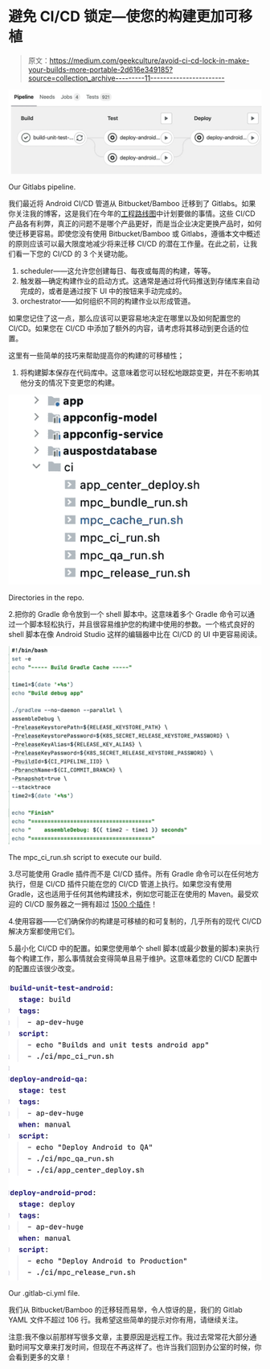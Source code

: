 # 避免 CI/CD 锁定—使您的构建更加可移植

> 原文：<https://medium.com/geekculture/avoid-ci-cd-lock-in-make-your-builds-more-portable-2d616e349185?source=collection_archive---------11----------------------->

![](img/bbca5c5530726e6b86eb27831985db47.png)

Our Gitlabs pipeline.

我们最近将 Android CI/CD 管道从 Bitbucket/Bamboo 迁移到了 Gitlabs。如果你关注我的博客，这是我们在今年的[工程路线图](https://proandroiddev.com/our-engineering-roadmap-1231dc5812)中计划要做的事情。这些 CI/CD 产品各有利弊，真正的问题不是哪个产品更好，而是当企业决定更换产品时，如何使迁移更容易。即使您没有使用 Bitbucket/Bamboo 或 Gitlabs，遵循本文中概述的原则应该可以最大限度地减少将来迁移 CI/CD 的潜在工作量。在此之前，让我们看一下您的 CI/CD 的 3 个关键功能。

1.  scheduler——这允许您创建每日、每夜或每周的构建，等等。
2.  触发器—确定构建作业的启动方式。这通常是通过将代码推送到存储库来自动完成的，或者是通过按下 UI 中的按钮来手动完成的。
3.  orchestrator——如何组织不同的构建作业以形成管道。

如果您记住了这一点，那么应该可以更容易地决定在哪里以及如何配置您的 CI/CD。如果您在 CI/CD 中添加了额外的内容，请考虑将其移动到更合适的位置。

这里有一些简单的技巧来帮助提高你的构建的可移植性；

1.  将构建脚本保存在代码库中。这意味着您可以轻松地跟踪变更，并在不影响其他分支的情况下变更您的构建。

![](img/a5573be069bf65487ba96dcb101f6787.png)

Directories in the repo.

2.把你的 Gradle 命令放到一个 shell 脚本中。这意味着多个 Gradle 命令可以通过一个脚本轻松执行，并且很容易维护您的构建中使用的参数。一个格式良好的 shell 脚本在像 Android Studio 这样的编辑器中比在 CI/CD 的 UI 中更容易阅读。

![](img/4e8b81330bcefa18ff21c52503e2c8fe.png)

The mpc_ci_run.sh script to execute our build.

3.尽可能使用 Gradle 插件而不是 CI/CD 插件。所有 Gradle 命令可以在任何地方执行，但是 CI/CD 插件只能在您的 CI/CD 管道上执行。如果您没有使用 Gradle，这也适用于任何其他构建技术，例如您可能正在使用的 Maven。最受欢迎的 CI/CD 服务器之一拥有超过 [1500 个插件](https://plugins.jenkins.io/)！

4.使用容器——它们确保你的构建是可移植的和可复制的，几乎所有的现代 CI/CD 解决方案都使用它们。

5.最小化 CI/CD 中的配置。如果您使用单个 shell 脚本(或最少数量的脚本)来执行每个构建工作，那么事情就会变得简单且易于维护。这意味着您的 CI/CD 配置中的配置应该很少改变。

![](img/b8be65bf57ea77c5c79b3e9ab2704888.png)

Our .gitlab-ci.yml file.

我们从 Bitbucket/Bamboo 的迁移轻而易举，令人惊讶的是，我们的 Gitlab YAML 文件不超过 106 行。我希望这些简单的提示对你有用，请继续关注。

注意:我不像以前那样写很多文章，主要原因是远程工作。我过去常常花大部分通勤时间写文章来打发时间，但现在不再这样了。也许当我们回到办公室的时候，你会看到更多的文章！